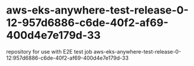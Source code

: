 # aws-eks-anywhere-test-release-0-12-957d6886-c6de-40f2-af69-400d4e7e179d-33
repository for use with E2E test job aws-eks-anywhere-test-release-0-12:957d6886-c6de-40f2-af69-400d4e7e179d-33
